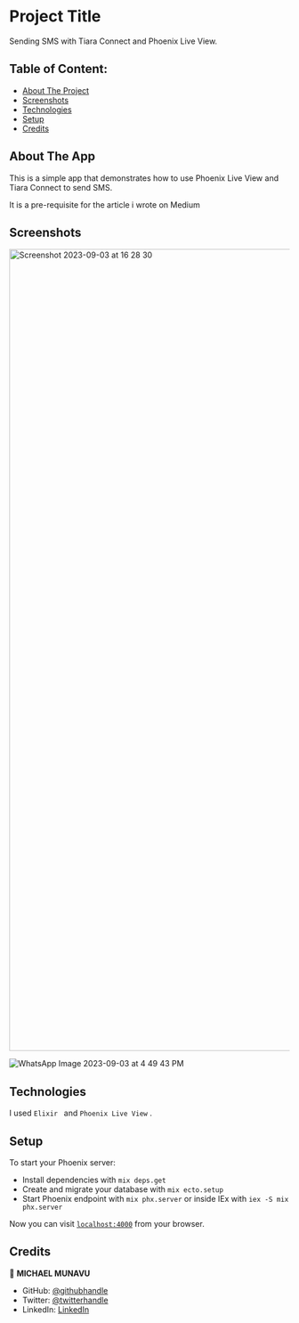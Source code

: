# Project Title

Sending SMS with Tiara Connect and Phoenix Live View.

## Table of Content:

- [About The Project](#about-the-app)
- [Screenshots](#screenshots)
- [Technologies](#technologies)
- [Setup](#setup)
- [Credits](#credits)

## About The App

This is a simple app that demonstrates how to use Phoenix Live View and Tiara Connect to send SMS.

It is a pre-requisite for the article i wrote on Medium


## Screenshots


<img width="1440" alt="Screenshot 2023-09-03 at 16 28 30" src="https://github.com/MICHAELMUNAVU83/tiara_phoenix_sms/assets/86654131/73d22a2b-ccf9-4b76-9a69-0a18ba22e840">

![WhatsApp Image 2023-09-03 at 4 49 43 PM](https://github.com/MICHAELMUNAVU83/tiara_phoenix_sms/assets/86654131/d4837932-3484-4763-b4fa-6c1cc9e43a29)

## Technologies

I used `Elixir ` and `Phoenix Live View` .

## Setup

To start your Phoenix server:

- Install dependencies with `mix deps.get`
- Create and migrate your database with `mix ecto.setup`
- Start Phoenix endpoint with `mix phx.server` or inside IEx with `iex -S mix phx.server`

Now you can visit [`localhost:4000`](http://localhost:4000) from your browser.

## Credits

👤 **MICHAEL MUNAVU**

- GitHub: [@githubhandle](https://github.com/MICHAELMUNAVU83)
- Twitter: [@twitterhandle](https://twitter.com/MichaelTrance1)
- LinkedIn: [LinkedIn](https://www.linkedin.com/in/michael-munavu-78703a218/)

